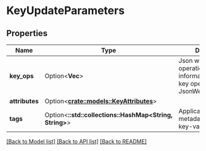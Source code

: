 # KeyUpdateParameters

## Properties

Name | Type | Description | Notes
------------ | ------------- | ------------- | -------------
**key_ops** | Option<**Vec<String>**> | Json web key operations. For more information on possible key operations, see JsonWebKeyOperation. | [optional]
**attributes** | Option<[**crate::models::KeyAttributes**](KeyAttributes.md)> |  | [optional]
**tags** | Option<**::std::collections::HashMap<String, String>**> | Application specific metadata in the form of key-value pairs. | [optional]

[[Back to Model list]](../README.md#documentation-for-models) [[Back to API list]](../README.md#documentation-for-api-endpoints) [[Back to README]](../README.md)


